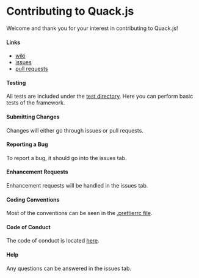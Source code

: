 # Contributing to Quack.js

Welcome and thank you for your interest in contributing to Quack.js!

#### Links
- [wiki](https://github.com/N-F9/quack.js/wiki)
- [issues](https://github.com/N-F9/quack.js/issues)
- [pull requests](https://github.com/N-F9/quack.js/pulls)

#### Testing
All tests are included under the [test directory](https://github.com/N-F9/quack.js/tree/master/test). Here you can perform basic tests of the framework.

#### Submitting Changes
Changes will either go through issues or pull requests. 

#### Reporting a Bug
To report a bug, it should go into the issues tab.

#### Enhancement Requests
Enhancement requests will be handled in the issues tab.

#### Coding Conventions
Most of the conventions can be seen in the [.prettierrc file](https://github.com/N-F9/quack.js/blob/master/.prettierrc). 

#### Code of Conduct
The code of conduct is located [here](https://github.com/N-F9/quack.js/blob/master/CODE_OF_CONDUCT.md).

#### Help
Any questions can be answered in the issues tab.